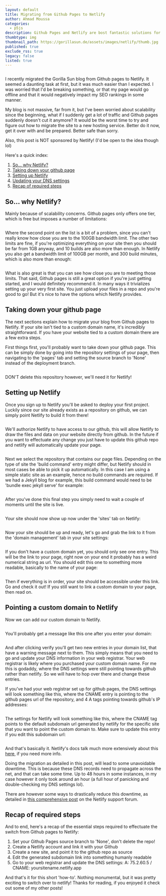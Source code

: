```yaml
---
layout: default
title: Migrating from Github Pages to Netlify
author: Ahmad Moussa
categories:
  - p5js
description: Github Pages and Netlify are bost fantastic solutions for hosting your first website. Switching from one to the other when you've already established your website on one of them might be a bit tricky however. But here's how you can do it!
thumbtype: img
thumbnail_path: https://gorillasun.de/assets/images/netlify/thumb.jpg
published: true
exclude_rss: true
legacy: false
listed: true
---
```


<span class="image fit" style="margin: 0 0 1em 0; padding: 0 0 0 0;">
  <img class="viewable" src="https://gorillasun.de/assets/images/netlify/thumb.jpng" alt="">
</span>

I recently migrated the Gorilla Sun blog from Github pages to Netlify. It seemed a daunting task at first, but it was much easier than I expected. I was worried that I'd be breaking something, or that my page would go offline and that it would negatively impact my SEO rankings in some manner.

My blog is not massive, far from it, but I've been worried about scalability since the beginning, what if I suddenly get a lot of traffic and Github pages suddenly doesn't cut it anymore? It would be the worst time to try and figure out how to migrate the site to a new hosting service. Better do it now, get it over with and be prepared. Better safe than sorry.

Also, this post is NOT sponsored by Netlify! (I'd be open to the idea though lol)

Here's a quick index:


1. <a href='#a'>So... why Netlify?</a>
2. <a href='#b'>Taking down your github page</a>
3. <a href='#c'>Setting up Netlify</a>
4. <a href='#d'>Updating your DNS settings</a>
5. <a href='#e'>Recap of required steps</a>


<h2><a name='a'></a>So... why Netlify?</h2>

Mainly because of scalability concerns. Github pages only offers one tier, which is free but imposes a number of limitations:


<span class="image fit" style="margin: 0 0 1em 0; padding: 0 0 0 0;">
  <img class="viewable" src="https://gorillasun.de/assets/images/netlify/limitsgit.png" alt="">
</span>

Where the second point on the list is a bit of a problem, since you can't really know how close you are to the 100GB bandwidth limit. The other two limits are fine, if you're optimizing everything on your site then you should be far from 1GB anyway, and 10 builds are also more than enough. In Netlify you also get a bandwidth limit of 100GB per month, and 300 build minutes, which is also more than enough:

<span class="image fit" style="margin: 0 0 1em 0; padding: 0 0 0 0;">
  <img class="viewable" src="https://gorillasun.de/assets/images/netlify/limitsnetlify.png" alt="">
</span>

What is also great is that you can see how close you are to meeting those limits. That said, Github pages is still a great option if you're just getting started, and I would definitely recommend it. In many ways it trivializes setting up your very first site. You just upload your files in a repo and you're good to go! But it's nice to have the options which Netlify provides.





<h2><a name='b'></a>Taking down your github page</h2>

The next sections explain how to migrate your blog from Github pages to Netlify. If your site isn't tied to a custom domain name, it's incredibly straightforward. If you have your website tied to a custom domain there are a few extra steps.

First things first, you'll probably want to take down your github page. This can be simply done by going into the repository settings of your page, then navigating to the 'pages' tab and setting the source branch to 'None' instead of the deployment branch.

<span class="image fit" style="margin: 0 0 1em 0; padding: 0 0 0 0;">
  <img class="viewable" src="https://gorillasun.de/assets/images/netlify/0.png" alt="">
</span>

DON'T delete this repository however, we'll need it for Netlify!





<h2><a name='c'></a>Setting up Netlify</h2>

Once you sign up to Netlify you'll be asked to deploy your first project. Luckily since our site already exists as a repository on github, we can simply point Netlify to build it from there!

<span class="image fit" style="margin: 0 0 1em 0; padding: 0 0 0 0;">
  <img class="viewable" src="https://gorillasun.de/assets/images/netlify/1.png" alt="">
</span>

We'll authorize Netlify to have access to our github, this will allow Netlify to draw the files and data on your website directly from github. In the future if you want to effectuate any change you just have to update this github repo and netlify will automatically update your page.

<span class="image fit" style="margin: 0 0 1em 0; padding: 0 0 0 0;">
  <img class="viewable" src="https://gorillasun.de/assets/images/netlify/1.5.png" alt="">
</span>

 Next we select the repository that contains our page files. Depending on the type of site the 'build command' entry might differ, but Netlify should in most cases be able to pick it up automatically. In this case I am using a simple static site as an example, hence no build commands are required. If we had a Jekyll blog for example, this build command would need to be 'bundle exec jekyll serve' for example:

 <span class="image fit" style="margin: 0 0 1em 0; padding: 0 0 0 0;">
   <img class="viewable" src="https://gorillasun.de/assets/images/netlify/2.5.png" alt="">
 </span>

After you've done this final step you simply need to wait a couple of moments until the site is live.

<span class="image fit" style="margin: 0 0 1em 0; padding: 0 0 0 0;">
  <img class="viewable" src="https://gorillasun.de/assets/images/netlify/3.5.png" alt="">
</span>

Your site should now show up now under the 'sites' tab on Netlify:

<span class="image fit" style="margin: 0 0 1em 0; padding: 0 0 0 0;">
  <img class="viewable" src="https://gorillasun.de/assets/images/netlify/4.5.png" alt="">
</span>

Now your site should be up and ready, let's go and grab the link to it from the 'domain management' tab in your site settings:

<span class="image fit" style="margin: 0 0 1em 0; padding: 0 0 0 0;">
  <img class="viewable" src="https://gorillasun.de/assets/images/netlify/5.png" alt="">
</span>

If you don't have a custom domain yet, you should only see one entry. This will be the link to your page, right now on your end it probably has a weird numerical string as url. You should edit this one to something more readable, basically to the name of your page:

<span class="image fit" style="margin: 0 0 1em 0; padding: 0 0 0 0;">
  <img class="viewable" src="https://gorillasun.de/assets/images/netlify/6.png" alt="">
</span>

Then if everything is in order, your site should be accessible under this link. Go and check it out! If you still want to link a custom domain to your page, then read on.





<h2><a name='d'></a>Pointing a custom domain to Netlify</h2>

Now we can add our custom domain to Netlify.

<span class="image fit" style="margin: 0 0 1em 0; padding: 0 0 0 0;">
  <img class="viewable" src="https://gorillasun.de/assets/images/netlify/7.png" alt="">
</span>

You'll probably get a message like this one after you enter your domain:

<span class="image fit" style="margin: 0 0 1em 0; padding: 0 0 0 0;">
  <img class="viewable" src="https://gorillasun.de/assets/images/netlify/8.png" alt="">
</span>

And after clicking verify you'll get two new entries in your domain list, that have a warning message next to them. This simply means that you need to go and update your DNS information in your web registrar. Your web registrar is likely where you purchased your custom domain name. For me this is godaddy, where the DNS settings were still pointing towards github rather than netlify. So we will have to hop over there and change these entries.

If you've had your web registrar set up for github pages, the DNS settings will look something like this, where the CNAME entry is pointing to the github pages url of the repository, and 4 A tags pointing towards github's IP addresses:

<span class="image fit" style="margin: 0 0 1em 0; padding: 0 0 0 0;">
  <img class="viewable" src="https://gorillasun.de/assets/images/netlify/9.png" alt="">
</span>

The settings for Netlify will look something like this, where the CNAME tag points to the default subdomain url generated by netlify for the specific site that you want to point the custom domain to. Make sure to update this entry if you edit this subdomain url:

<span class="image fit" style="margin: 0 0 1em 0; padding: 0 0 0 0;">
  <img class="viewable" src="https://gorillasun.de/assets/images/netlify/10.png" alt="">
</span>

And that's basically it. Netlify's docs talk much more extensively about this <a href='https://docs.netlify.com/domains-https/custom-domains/configure-external-dns/'>here</a>, if you need more info.


Doing the migration as detailed in this post, will lead to some unavoidable downtime. This is because these DNS records need to propagate across the net, and that can take some time. Up to 48 hours in some instances, in my case however it only took around an hour (a full hour of panicking and double-checking my DNS settings lol).

There are however some ways to drastically reduce this downtime, as detailed in <a href='https://answers.netlify.com/t/support-guide-how-do-i-migrate-a-domain-to-netlify-dns-with-zero-downtime/3397'>this comprehensive post</a> on the Netlify support forum.

<h2><a name='e'></a>Recap of required steps</h2>

And to end, here's a recap of the essential steps required to effectuate the switch from Github pages to Netlify:

1. Set your Github Pages source branch to 'None', don't delete the repo!
2. Create a Netlify account and link it with your Github
3. Create a new site, and point it to the github repo as source
4. Edit the generated subdomain link into something humanly readable
5. Go to your web registrar and update the DNS settings: A: 75.2.60.5 / CNAME: yoursitename.netlify.app

And that's it for this short 'how-to'. Nothing monumental, but it was pretty exciting to switch over to netlify! Thanks for reading, if you enjoyed it check out some of my other posts!
